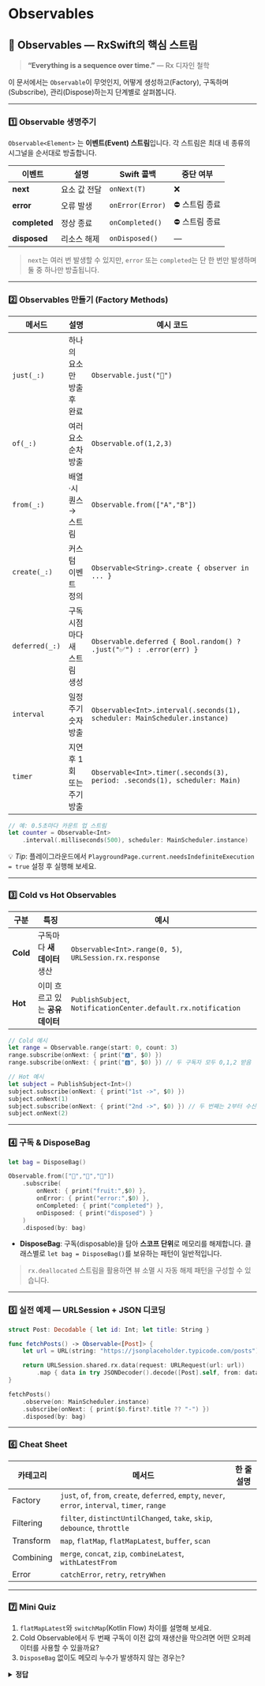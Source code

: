 # Observables

## 🌊 Observables — RxSwift의 핵심 스트림

> **“Everything is a sequence over time.”** — Rx 디자인 철학

이 문서에서는 `Observable`이 무엇인지, 어떻게 생성하고(Factory), 구독하며(Subscribe), 관리(Dispose)하는지 단계별로 살펴봅니다.

***

### 1️⃣ Observable 생명주기

`Observable<Element>` 는 **이벤트(Event) 스트림**입니다. 각 스트림은 최대 네 종류의 시그널을 순서대로 방출합니다.

| 이벤트           | 설명      | Swift 콜백         | 중단 여부    |
| ------------- | ------- | ---------------- | -------- |
| **next**      | 요소 값 전달 | `onNext(T)`      | ❌        |
| **error**     | 오류 발생   | `onError(Error)` | ⛔ 스트림 종료 |
| **completed** | 정상 종료   | `onCompleted()`  | ⛔ 스트림 종료 |
| **disposed**  | 리소스 해제  | `onDisposed()`   | —        |

> `next`는 여러 번 발생할 수 있지만, `error` 또는 `completed`는 단 한 번만 발생하며 둘 중 하나만 방출됩니다.

***

### 2️⃣ Observables 만들기 (Factory Methods)

| 메서드            | 설명               | 예시 코드                                                                      |
| -------------- | ---------------- | -------------------------------------------------------------------------- |
| `just(_:)`     | 하나의 요소만 방출 후 완료  | `Observable.just("🍎")`                                                    |
| `of(_:)`       | 여러 요소 순차 방출      | `Observable.of(1,2,3)`                                                     |
| `from(_:)`     | 배열·시퀀스 → 스트림     | `Observable.from(["A","B"])`                                               |
| `create(_:)`   | 커스텀 이벤트 정의       | `Observable<String>.create { observer in ... }`                            |
| `deferred(_:)` | 구독 시점마다 새 스트림 생성 | `Observable.deferred { Bool.random() ? .just("✅") : .error(err) }`         |
| `interval`     | 일정 주기 숫자 방출      | `Observable<Int>.interval(.seconds(1), scheduler: MainScheduler.instance)` |
| `timer`        | 지연 후 1회 또는 주기 방출 | `Observable<Int>.timer(.seconds(3), period: .seconds(1), scheduler: Main)` |

```swift
// 예: 0.5초마다 카운트 업 스트림
let counter = Observable<Int>
    .interval(.milliseconds(500), scheduler: MainScheduler.instance)
```

💡 _Tip_: 플레이그라운드에서 `PlaygroundPage.current.needsIndefiniteExecution = true` 설정 후 실행해 보세요.

***

### 3️⃣ Cold vs Hot Observables

| 구분       | 특징                   | 예시                                                             |
| -------- | -------------------- | -------------------------------------------------------------- |
| **Cold** | 구독마다 **새 데이터** 생산    | `Observable<Int>.range(0, 5)`, `URLSession.rx.response`        |
| **Hot**  | 이미 흐르고 있는 **공유 데이터** | `PublishSubject`, `NotificationCenter.default.rx.notification` |

```swift
// Cold 예시
let range = Observable.range(start: 0, count: 3)
range.subscribe(onNext: { print("🅰️", $0) })
range.subscribe(onNext: { print("🅱️", $0) }) // 두 구독자 모두 0,1,2 받음

// Hot 예시
let subject = PublishSubject<Int>()
subject.subscribe(onNext: { print("1st ->", $0) })
subject.onNext(1)
subject.subscribe(onNext: { print("2nd ->", $0) }) // 두 번째는 2부터 수신
subject.onNext(2)
```

***

### 4️⃣ 구독 & DisposeBag

```swift
let bag = DisposeBag()

Observable.from(["🍎","🍌","🍇"])
    .subscribe(
        onNext: { print("fruit:",$0) },
        onError: { print("error:",$0) },
        onCompleted: { print("completed") },
        onDisposed: { print("disposed") }
    )
    .disposed(by: bag)
```

* **DisposeBag**: 구독(disposable)을 담아 **스코프 단위**로 메모리를 해제합니다. 클래스별로 `let bag = DisposeBag()`를 보유하는 패턴이 일반적입니다.

> `rx.deallocated` 스트림을 활용하면 뷰 소멸 시 자동 해제 패턴을 구성할 수 있습니다.

***

### 5️⃣ 실전 예제 — URLSession + JSON 디코딩

```swift
struct Post: Decodable { let id: Int; let title: String }

func fetchPosts() -> Observable<[Post]> {
    let url = URL(string: "https://jsonplaceholder.typicode.com/posts")!

    return URLSession.shared.rx.data(request: URLRequest(url: url))
        .map { data in try JSONDecoder().decode([Post].self, from: data) }
}

fetchPosts()
    .observe(on: MainScheduler.instance)
    .subscribe(onNext: { print($0.first?.title ?? "-") })
    .disposed(by: bag)
```

***

### 6️⃣ Cheat Sheet

| 카테고리      | 메서드                                                                                                 | 한 줄 설명 |
| --------- | --------------------------------------------------------------------------------------------------- | ------ |
| Factory   | `just`, `of`, `from`, `create`, `deferred`, `empty`, `never`, `error`, `interval`, `timer`, `range` |        |
| Filtering | `filter`, `distinctUntilChanged`, `take`, `skip`, `debounce`, `throttle`                            |        |
| Transform | `map`, `flatMap`, `flatMapLatest`, `buffer`, `scan`                                                 |        |
| Combining | `merge`, `concat`, `zip`, `combineLatest`, `withLatestFrom`                                         |        |
| Error     | `catchError`, `retry`, `retryWhen`                                                                  |        |

***

### 7️⃣ Mini Quiz

1. `flatMapLatest`와 `switchMap`(Kotlin Flow) 차이를 설명해 보세요.
2. Cold Observable에서 두 번째 구독이 이전 값의 재생산을 막으려면 어떤 오퍼레이터를 사용할 수 있을까요?
3. `DisposeBag` 없이도 메모리 누수가 발생하지 않는 경우는?

<details>

<summary><strong>정답</strong></summary>

1. **`flatMapLatest` vs `switchMap`**
   * RxSwift의 `flatMapLatest`(a.k.a _switchMap_)는 **가장 최근에 생성된 내부 Observable**만 구독하고, 이전 스트림은 구독을 해제합니다. Kotlin Flow·RxJS의 `switchMap`과 동작이 동일하며 단순히 네이밍 차이입니다.
2. **Cold Observable 재생산 방지**
   * `share()` 또는 `share(replay:scope:)`, `publish().refCount()` 등 _공유 오퍼레이&#xD130;_&#xB85C; 스트림을 **Hot**하게 변환해 두 번째 구독 시 재실행을 막을 수 있습니다.
3. **DisposeBag 없이 메모리 누수가 없는 경우**
   * `Observable.just`, `of`, `from` 같이 **동기적으로 즉시 완결**(completed)되는 시퀀스는 구독 직후 종료되므로 명시적 dispose가 필요 없습니다. 또한 `take(1)`처럼 일찍 완료시키는 오퍼레이터를 사용했을 때도 메모리 누수 위험이 낮습니다.

</details>
